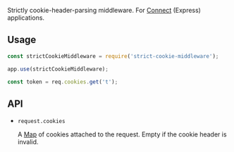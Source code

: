 Strictly cookie-header-parsing middleware. For [Connect][] (Express) applications.


## Usage

```javascript
const strictCookieMiddleware = require('strict-cookie-middleware');

app.use(strictCookieMiddleware);
```

```javascript
const token = req.cookies.get('t');
```


## API

- `request.cookies`

    A [Map][] of cookies attached to the request. Empty if the cookie header is invalid.


  [Connect]: https://github.com/senchalabs/connect
  [Map]: https://developer.mozilla.org/en-US/docs/Web/JavaScript/Reference/Global_Objects/Map
